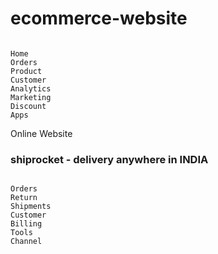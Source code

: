 # ecommerce-website


```

Home 
Orders
Product 
Customer
Analytics 
Marketing 
Discount
Apps

```
Online Website 



### shiprocket - delivery anywhere in INDIA 

```

Orders
Return 
Shipments 
Customer
Billing
Tools
Channel 

```
